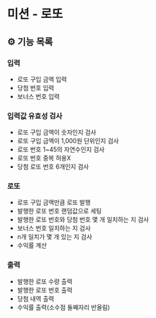 # 미션 - 로또

## ⚙️ 기능 목록

### 입력

- 로또 구입 금액 입력
- 당첨 번호 입력
- 보너스 번호 입력

### 입력값 유효성 검사

- 로또 구입 금액이 숫자인지 검사
- 로또 구입 금액이 1,000원 단위인지 검사 
- 로또 번호 1~45의 자연수인지 검사
- 로또 번호 중복 허용X
- 당첨 로또 번호 6개인지 검사

### 로또

- 로또 구입 금액만큼 로또 발행
- 발행한 로또 번호 랜덤값으로 세팅 
- 발행한 로또 번호와 당첨 번호 몇 개 일치하는 지 검사
- 보너스 번호 일치하는 지 검사
- n개 일치가 몇 개 있는 지 검사
- 수익률 계산

### 출력

- 발행한 로또 수량 출력
- 발행한 로또 번호 출력
- 당첨 내역 출력
- 수익률 출력(소수점 둘째자리 반올림)